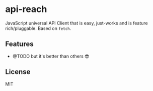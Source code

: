 # api-reach

JavaScript universal API Client that is easy, just-works and is feature rich/pluggable. Based on `fetch`.

## Features

- @TODO but it's better than others 😎

## License

MIT
